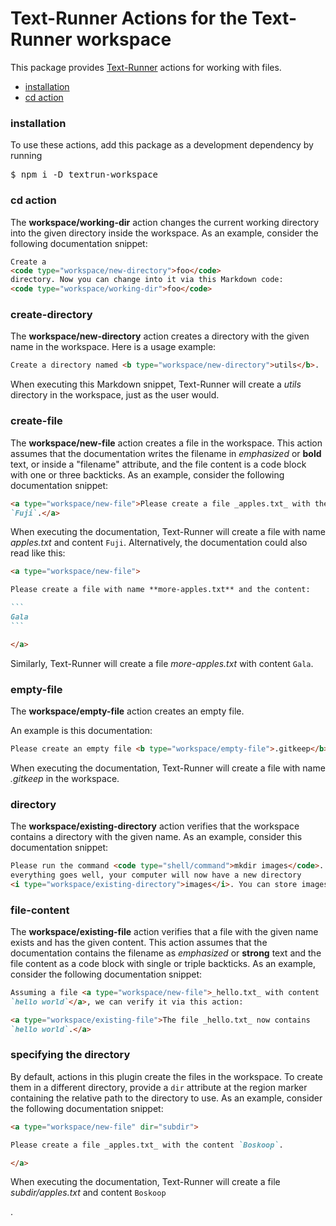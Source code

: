 # Text-Runner Actions for the Text-Runner workspace

This package provides [Text-Runner](https://github.com/kevgo/text-runner)
actions for working with files.

- [installation](#installation)
- [cd action](#cd-action)

### installation

To use these actions, add this package as a development dependency by running

<pre type="npm/install">
$ npm i -D textrun-workspace
</pre>

### cd action

The <b type="action/name-full">workspace/working-dir</b> action changes the
current working directory into the given directory inside the workspace. As an
example, consider the following documentation snippet:

<a type="extension/runnable-region">

```html
Create a
<code type="workspace/new-directory">foo</code>
directory. Now you can change into it via this Markdown code:
<code type="workspace/working-dir">foo</code>
```

</a>

### create-directory

The <b type="action/name-full">workspace/new-directory</b> action creates a
directory with the given name in the workspace. Here is a usage example:

<a type="extension/runnable-region">

```html
Create a directory named <b type="workspace/new-directory">utils</b>.
```

</a>

When executing this Markdown snippet, Text-Runner will create a
<i type="workspace/existing-directory">utils</i> directory in the workspace,
just as the user would.

### create-file

The <b type="action/name-full">workspace/new-file</b> action creates a file in
the workspace. This action assumes that the documentation writes the filename in
_emphasized_ or **bold** text, or inside a "filename" attribute, and the file
content is a code block with one or three backticks. As an example, consider the
following documentation snippet:

<a type="extension/runnable-region">

```markdown
<a type="workspace/new-file">Please create a file _apples.txt_ with the content
`Fuji`.</a>
```

</a>

When executing the documentation, Text-Runner will create a file with name
<a type="workspace/existing-file">_apples.txt_ and content `Fuji`</a>.
Alternatively, the documentation could also read like this:

<a type="extension/runnable-region">

````markdown
<a type="workspace/new-file">

Please create a file with name **more-apples.txt** and the content:

```
Gala
```

</a>
````

</a>

Similarly, Text-Runner will create a file
<a type="workspace/existing-file">_more-apples.txt_ with content `Gala`</a>.

### empty-file

The <b type="action/name-full">workspace/empty-file</b> action creates an empty
file.

An example is this documentation:

<a type="extension/runnable-region">

```html
Please create an empty file <b type="workspace/empty-file">.gitkeep</b>.
```

</a>

When executing the documentation, Text-Runner will create a file with name
<i type="workspace/existing-file">.gitkeep</i> in the workspace.

### directory

The <b type="action/name-full">workspace/existing-directory</b> action verifies
that the workspace contains a directory with the given name. As an example,
consider this documentation snippet:

<a type="extension/runnable-region">

```html
Please run the command <code type="shell/command">mkdir images</code>. If
everything goes well, your computer will now have a new directory
<i type="workspace/existing-directory">images</i>. You can store images in it.
```

</a>

### file-content

The <b type="action/name-full">workspace/existing-file</b> action verifies that
a file with the given name exists and has the given content. This action assumes
that the documentation contains the filename as _emphasized_ or **strong** text
and the file content as a code block with single or triple backticks. As an
example, consider the following documentation snippet:

<a type="extension/runnable-region">

```markdown
Assuming a file <a type="workspace/new-file">_hello.txt_ with content
`hello world`</a>, we can verify it via this action:

<a type="workspace/existing-file">The file _hello.txt_ now contains
`hello world`.</a>
```

### specifying the directory

By default, actions in this plugin create the files in the workspace. To create
them in a different directory, provide a `dir` attribute at the region marker
containing the relative path to the directory to use. As an example, consider
the following documentation snippet:

<a type="extension/runnable-region">

```markdown
<a type="workspace/new-file" dir="subdir">

Please create a file _apples.txt_ with the content `Boskoop`.

</a>
```

</a>

<a type="workspace/existing-file">

When executing the documentation, Text-Runner will create a file
_subdir/apples.txt_ and content `Boskoop`

</a>.
